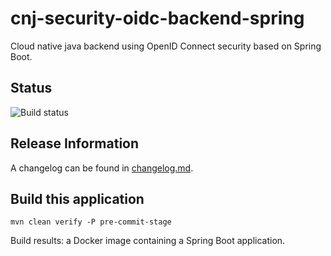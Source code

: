 # cnj-security-oidc-backend-spring

Cloud native java backend using OpenID Connect security based on Spring Boot.

## Status

![Build status](https://codebuild.eu-west-1.amazonaws.com/badges?uuid=eyJlbmNyeXB0ZWREYXRhIjoiMHhKN1RNeFhveUkyamJNZVJaUU5mbjJCY0Z4WWVLeUhRbHBwL0Rtc0V4UWUzd0hGdFZlN0VzUmJZcTBIaGlwc3VuSm5nakp0NXBjdzhXSDNvTjk0UGlFPSIsIml2UGFyYW1ldGVyU3BlYyI6ImFwbmVXM3l5UldYYndjc2ciLCJtYXRlcmlhbFNldFNlcmlhbCI6MX0%3D&branch=main)

## Release Information

A changelog can be found in [changelog.md](changelog.md).

## Build this application

```shell 
mvn clean verify -P pre-commit-stage
```

Build results: a Docker image containing a Spring Boot application.
